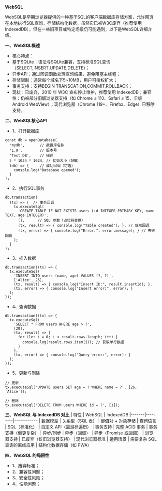 **WebSQL**

WebSQL是早期浏览器提供的一种基于SQL的客户端数据库存储方案，允许网页在本地执行SQL查询，存储结构化数据。虽然它已被W3C废弃（推荐使用IndexedDB），但在一些旧项目或特定场景仍可能遇到，以下是WebSQL详细介绍。

**一、WebSQL概述**
- 核心特点：
- 基于SQLite：语法与SQLite兼容，支持标准SQL查询（SELECT,INSERT,UPDATE,DELETE）；
- 异步API：通过回调函数处理查询结果，避免阻塞主线程；
- 存储限制：通常每个域名下5~10MB，用户可授权扩大；
- 事务支持：支持BEGIN TRANSCATION,COMMIT,ROLLBACK；
- 现状：已废弃，2010 年 W3C 宣布停止维护，推荐使用 IndexedDB；兼容性：仍被部分旧版浏览器支持（如 Chrome ≤ 110、Safari ≤ 15、旧版 Android WebView）；现代浏览器（Chrome 119+、Firefox、Edge）已移除支持。

**二、WebSQL核心API**
- 1、打开数据库
```
const db = openDatabase(
  'mydb',       // 数据库名称
  '1.0',        // 版本号
  'Test DB',    // 描述
  5 * 1024 * 1024, // 初始大小（5MB）
  (db) => {     // 成功回调（可选）
    console.log("Database opened");
  }
);
```
- 2、执行SQL事务
```
db.transaction(
  (tx) => {  // 事务回调
    tx.executeSql(
      'CREATE TABLE IF NOT EXISTS users (id INTEGER PRIMARY KEY, name TEXT, age INTEGER)',
      [],      // SQL 参数（占位符替换）
      (tx, result) => { console.log("Table created"); }, // 成功回调
      (tx, error) => { console.log("Error:", error.message); } // 失败回调
    );
  }
);
```
- 3、插入数据
```
db.transaction((tx) => {
  tx.executeSql(
    'INSERT INTO users (name, age) VALUES (?, ?)',
    ['Alice', 25],
    (tx, result) => { console.log("Insert ID:", result.insertId); },
    (tx, error) => { console.log("Insert error:", error); }
  );
});
```
- 4、查询数据
```
db.transaction((tx) => {
  tx.executeSql(
    'SELECT * FROM users WHERE age > ?',
    [20],
    (tx, result) => {
      for (let i = 0; i < result.rows.length; i++) {
        console.log(result.rows.item(i)); // 获取单行数据
      }
    },
    (tx, error) => { console.log("Query error:", error); }
  );
});
```
- 5、更新与删除
```
// 更新
tx.executeSql('UPDATE users SET age = ? WHERE name = ?', [26, 'Alice']);

// 删除
tx.executeSql('DELETE FROM users WHERE id = ?', [1]);
```

**三、WebSQL 与 IndexedDB 对比**
| 特性	| WebSQL	| IndexedDB
|-------|---------|------------
| 数据模型	| 关系型（SQL 表）	| 键值对 + 对象存储
| 查询语言	| SQL（标准化）	| 自定义 API（需游标遍历）
| 事务支持	| 完整 ACID 事务	| 事务支持（但更复杂）
| 异步/同步	| 异步（回调）	| 异步（Promise 或回调）
| 浏览器支持	| 已废弃（仅旧浏览器支持）	| 现代浏览器标准
| 适用场景	| 需要复杂 SQL 查询的离线应用	| 结构化数据存储（如 PWA）

**四、WebSQL 的局限性**
- 1、废弃标准；
- 2、兼容性问题；
- 3、安全性风险；
- 4、性能问题；




